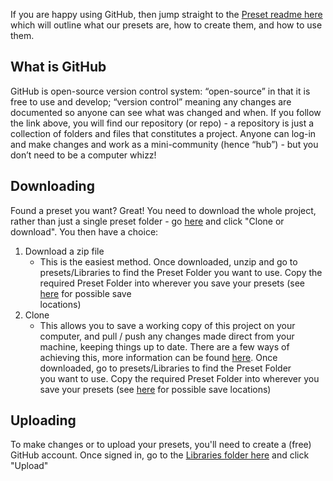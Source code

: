 If you are happy using GitHub, then jump straight to the [Preset readme here](Plug-in%20Presets.md) which will outline what our presets are, how to create them, and how to use them. 

## What is GitHub
GitHub is open-source version control system: “open-source” in that it is free to use and develop; “version control”
meaning any changes are documented so anyone can see what was changed and when.  If you follow the link above, you
will find our repository (or repo) - a repository is just a collection of folders and files that constitutes a project.
Anyone can log-in and make changes and work as a mini-community (hence “hub”) - but you don’t need to be a
computer whizz!

## Downloading 
Found a preset you want? Great! You need to download the whole project, rather than just a single preset folder - go [here](https://github.com/notionmusic/presets) and click "Clone or download". You then have a choice:
1. Download a zip file
   - This is the easiest method. Once downloaded, unzip and go to presets/Libraries to find the Preset Folder you want to use. Copy the      required Preset Folder into wherever you save your presets (see [here](Plug-in%20Presets.md#preset-locations) for possible save       
   locations)
2. Clone
   - This allows you to save a working copy of this project on your computer, and pull / push any changes made direct from your machine,      keeping things up to date. There are a few ways of achieving this, more information can be found [here](https://help.github.com/articles/which-remote-url-should-i-use/). Once downloaded, go to presets/Libraries to find the Preset Folder  
   you want to use. Copy the required Preset Folder into wherever you save your presets (see [here](Plug-in%20Presets.md#preset-locations) 
   for possible save locations)

## Uploading
To make changes or to upload your presets, you'll need to create a (free) GitHub account. 
Once signed in, go to the [Libraries folder here](Libraries) and click "Upload"


